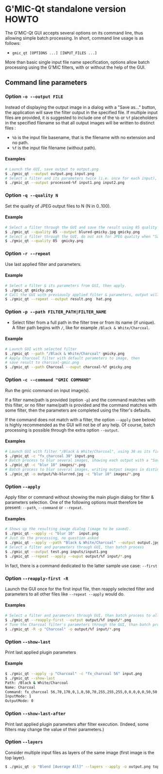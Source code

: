 # G'MIC-Qt standalone version HOWTO

The G'MIC-Qt GUI accepts several options on its command line, thus allowing simple batch processing.
In short, command line usage is as follows:

 * `gmic_qt [OPTIONS ...] [INPUT_FILES ...]`

More than basic single input file name specification, options allow batch processing using the G'MIC filters, with or without the help of the GUI.

## Command line parameters

### Option `-o --output FILE`

Instead of displaying the output image in a dialog with a "Save as..." button, the application will save the filter output in the specified file. If multiple input files are provided, it is
suggested to include one of the `%b` or `%f` placeholders in the specified filename so that all output images will be written to distinct files :

  - `%b` is the input file basename, that is the filename with no extension and no path.
  - `%f` is the input file filename (without path).


#### Examples

```sh
# Launch the GUI, save output to output.png
$ ./gmic_qt --output output.png input.png
# Select a filter and its parameters twice (i.e. once for each input), save each output to a distinct file.
$ ./gmic_qt --output processed-%f input1.png input2.png
```

### Option `-q --quality N`

Set the quality of JPEG output files to N (N in 0..100).

#### Example

```sh
# Select a filter through the GUI and save the result using 85 quality factor.
$ ./gmic_qt --quality 85 --output blured-gmicky.jpg gmicky.png
# Select a filter through the GUI, do not ask for JPEG quality when "Saving as..."
$ ./gmic_qt --quality 85  gmicky.png
```

### Option `-r --repeat`

Use last applied filter and parameters.

#### Example

```sh
# Select a filter & its parameters from GUI, then apply.
$ ./gmic_qt gmicky.png
# Call the GUI with previously applied filter & parameters, output will be written to result.png
$ ./gmic_qt --repeat --output result.png  hat.png
```

### Option `-p --path FILTER_PATH|FILTER_NAME`

  - Select filter from a full path in the filter tree or from its name (if unique).
   A filter path begins with `/`,  like for example `/Black & White/Charcoal`.

#### Example

```sh
# Launch GUI with selected filter
$ ./gmic_qt --path "/Black & White/Charcoal" gmicky.png
# Apply Charcoal filter with default parameters to image, then
# save result to charcoal-gmic.png
$ ./gmic_qt --path Charcoal --ouput charcoal-%f gmicky.png
```

### Option `-c --command "GMIC COMMAND"`

Run the gmic command on input image(s).

If a filter name/path is provided (option `-p`) and the command matches with this filter, or no filter name/path is provided and the command matches with some filter, then the parameters are completed using the filter's defaults.

If the command does not match with a filter, the option `--apply` (see below) is highly recommended as the GUI will not be of any help. Of course, batch processing is possible through the extra option `--output`.

#### Examples

```sh
# Launch GUI with filter "/Black & White/Charcoal", using 30 as its first parameter and default values otherwise.
$ ./gmic_qt -c "fx_charcoal 30" input.png
# Batch process to blur several images, showing each output with a "Save as..." option
$ ./gmic_qt -c "blur 10" images/*.png
# Batch process to blur several images, writing output images in distinct files
$ ./gmic_qt -o output/%b-blurred.jpg -c "blur 10" images/*.png
```

### Option `--apply`

Apply filter or command without showing the main plugin dialog for filter & parameters selection. One of the following options must therefore be present: `--path`, `--command` or `--repeat`.

#### Examples

```sh
# Shows up the resulting image dialog (image to be saved).
$ ./gmic_qt --apply -c "blur 10"  input.png
# Just do the processing, no question asked
$ ./gmic_qt --apply --path "Black & White/Charcoal" --output output.jpg input.jpg
# Select a filter and parameters through GUI, than batch process
$ ./gmic_qt --output test.png inputs/input1.png
$ ./gmic_qt --repeat --apply --ouput output/%f input/*.png
```

In fact, there is a command dedicated to the latter sample use case: `--first`

### Option `--reapply-first -R`

Launch the GUI once for the first input file, then reapply selected filter and parameters to all other files like `--repeat --apply` would do.

#### Examples

```sh
# Select a filter and parameters through GUI, than batch process to all input files
$ ./gmic_qt --reapply-first --output output/%f input/*.png
# Tune the Charcoal filter's parameters through the GUI, than batch process to all input files
$ ./gmic_qt -R -p "Charcoal" -o output/%f input/*.png
```

### Option `--show-last`

Print last applied plugin parameters

#### Example

```sh
$ ./gmic_qt --apply -p "Charcoal" -c "fx_charcoal 56" input.png
$ ./gmic_qt --show-last
Path: /Black & White/Charcoal
Name: Charcoal
Command: fx_charcoal 56,70,170,0,1,0,50,70,255,255,255,0,0,0,0,0,50,50
InputMode: 1
OutputMode: 0
```

### Option `--show-last-after`

Print last applied plugin parameters after filter execution. (Indeed, some filters may change the value of their parameters.)

### Option `--layers`

Consider multiple input files as layers of the same image (first image is the top layer).

```sh
$ ./gmic_qt -p "Blend [Average All]" --layers --apply -o output.png toplayer.png middlelayer.png bottomlayer.png
```


